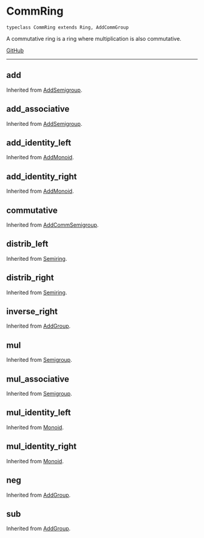# CommRing

```acorn
typeclass CommRing extends Ring, AddCommGroup
```

A commutative ring is a ring where multiplication is also commutative.

[GitHub](https://github.com/acornprover/acornlib/blob/master/src/comm_ring.ac)

---
## add
Inherited from [AddSemigroup](../AddSemigroup/#add).
## add_associative
Inherited from [AddSemigroup](../AddSemigroup/#add_associative).
## add_identity_left
Inherited from [AddMonoid](../AddMonoid/#add_identity_left).
## add_identity_right
Inherited from [AddMonoid](../AddMonoid/#add_identity_right).
## commutative
Inherited from [AddCommSemigroup](../AddCommSemigroup/#commutative).
## distrib_left
Inherited from [Semiring](../Semiring/#distrib_left).
## distrib_right
Inherited from [Semiring](../Semiring/#distrib_right).
## inverse_right
Inherited from [AddGroup](../AddGroup/#inverse_right).
## mul
Inherited from [Semigroup](../Semigroup/#mul).
## mul_associative
Inherited from [Semigroup](../Semigroup/#mul_associative).
## mul_identity_left
Inherited from [Monoid](../Monoid/#mul_identity_left).
## mul_identity_right
Inherited from [Monoid](../Monoid/#mul_identity_right).
## neg
Inherited from [AddGroup](../AddGroup/#neg).
## sub
Inherited from [AddGroup](../AddGroup/#sub).
